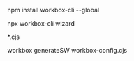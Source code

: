 
[//]: # (https://developer.chrome.com/docs/workbox/modules/workbox-cli)
npm install workbox-cli --global

[//]: # (run)
npx workbox-cli wizard

[//]: # (rename *.js => to *.cjs [workbox-config.cjs])

[//]: # (rename )
*.cjs

[//]: # (run, to generate in dist/sw.js)
[//]: # (To build your service worker, run)

workbox generateSW workbox-config.cjs









<!--        <script defer>-->
<!--            if ('serviceWorker' in navigator) {-->
<!--                navigator.serviceWorker.register('service-worker.js')-->
<!--                    .then(registration => {-->
<!--                        console.log('Service worker has been registered');-->
<!--                    }).catch(console.error);-->
<!--            }-->
<!--        </script>-->

